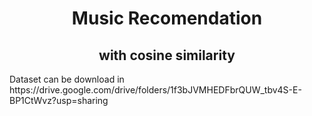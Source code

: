 <center><h1>Music Recomendation</h1>
<h2>with cosine similarity</h2></center>

<p>Dataset can be download in https://drive.google.com/drive/folders/1f3bJVMHEDFbrQUW_tbv4S-E-BP1CtWvz?usp=sharing</p>
